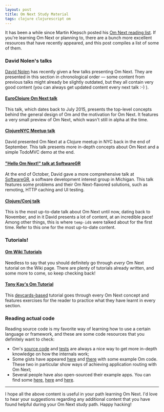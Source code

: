 ```yaml
---
layout: post
title: Om Next Study Material
tags: clojure clojurescript om
---
```


It has been a while since Martin Klepsch posted his [Om Next reading list](http://www.martinklepsch.org/posts/om-next-reading-list.html). If you're learning Om Next or planning to, there are a bunch more excellent resources that have recently appeared, and this post compiles a list of some of them.

<!--more-->
### **David Nolen's talks**

[David Nolen](https://twitter.com/swannodette) has recently given a few talks presenting Om Next. They are presented in this section in chronological order &mdash; some content from previous talks might already be slightly outdated, but they all contain very good content (you can always get updated content every next talk :-) ).


#### [**EuroClojure Om Next talk**](https://www.youtube.com/watch?v=ByNs9TG30E8)
This talk, which dates back to July 2015, presents the top-level concepts behind the general design of Om and the motivation for Om Next. It features a very small preview of Om Next, which wasn't still in alpha at the time.


#### [**ClojureNYC Meetup talk**](http://livestream.com/intentmedia/events/4386134)
David presented Om Next at a Clojure meetup in NYC back in the end of September. This talk presents more in-depth concepts about Om Next and a simple TodoMVC demo at the end.

#### [**"Hello Om Next!" talk at SoftwareGR**](https://www.youtube.com/watch?v=xz389Ek2eS8)
At the end of October, David gave a more comprehensive talk at [SoftwareGR](http://softwaregr.org/), a software development interest group in Michigan. This talk features some problems and their Om Next-flavored solutions, such as remoting, HTTP caching and UI testing.

#### [**Clojure/Conj talk**](https://www.youtube.com/watch?v=MDZpSIngwm4)
This is the most up-to-date talk about Om Next until now, dating back to November, and in it David presents a lot of content, at an incredible pace! Among other things, this is where `temp-id`s were talked about for the first time. Refer to this one for the most up-to-date content.

### **Tutorials!**

#### [**Om Wiki Tutorials**](https://github.com/omcljs/om/wiki#om-next)
Needless to say that you should definitely go through *every* Om Next tutorial on the Wiki page. There are plenty of tutorials already written, and some more to come, so keep checking back!

#### [**Tony Kay's Om Tutorial**](https://github.com/awkay/om-tutorial)
This [devcards-based](http://awkay.github.io/om-tutorial/) tutorial goes through every Om Next concept and features exercises for the reader to practice what they have learnt in every section.

### **Reading actual code**

Reading source code is my favorite way of learning how to use a certain language or framework, and these are some code resources that you definitely want to check:

- Om's [source code](https://github.com/omcljs/om/blob/master/src/main/om/next.cljs) and [tests](https://github.com/omcljs/om/blob/master/src/test/om/next/tests.cljs) are always a nice way to get more in-depth knowledge on how the internals work;
- Some gists have appeared [here](https://gist.github.com/anthgur/2cddf81e04ea78f372c6) and [there](https://gist.github.com/tomconnors/c1cceaae84fd059e37a3) with some example Om code. These two in particular show ways of achieving application routing with Om Next;
- Several people have also open-sourced their example apps. You can find some [here](https://github.com/swannodette/om-next-demo), [here](https://github.com/Jannis/om-next-kanban-demo) and [here](https://github.com/advancedtelematic/parking-visualization).

---

I hope all the above content is useful in your path learning Om Next. I'd love to hear your suggestions regarding any additional content that you have found helpful during your Om Next study path. Happy hacking!
